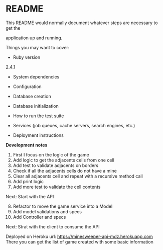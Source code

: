 #  README



This README would normally document whatever steps are necessary to get the

application up and running.



Things you may want to cover:



*  Ruby version

2.4.1



*  System dependencies



*  Configuration



*  Database creation



*  Database initialization



*  How to run the test suite



*  Services (job queues, cache servers, search engines, etc.)



*  Deployment instructions



**Development notes**
 1. First I focus on the logic of the game
 2. Add logic to get the adjacents cells from one cell
 3. Add test to validate adjacents on borders
 4. Check if all the adjacents cells do not have a mine
 5. Clear all adjacents cell and repeat with a recursive method call
 6. Add print logic
 7. Add more test to validate the cell contents

 Next:
 Start with the API

8. Refactor to move the game service into a Model
9. Add model validations and specs
10. Add Controller and specs

Next:
Strat with the client to consume the API

Deployed on Heroku
url: https://minesweeper-api-mdz.herokuapp.com
There you can get the list of game created with some basic information